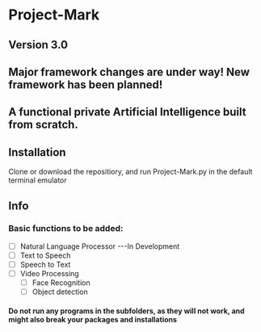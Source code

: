 # Project-Mark
## Version 3.0

## Major framework changes are under way! New framework has been planned!
## A functional private Artificial Intelligence built from scratch.

## Installation
Clone or download the repositiory, and run Project-Mark.py in the default terminal emulator

## Info
### Basic functions to be added:
- [ ] Natural Language Processor ---In Development
- [ ] Text to Speech
- [ ] Speech to Text
- [ ] Video Processing
  - [ ] Face Recognition
  - [ ] Object detection
  
#### Do not run any programs in the subfolders, as they will not work, and might also break your packages and installations
